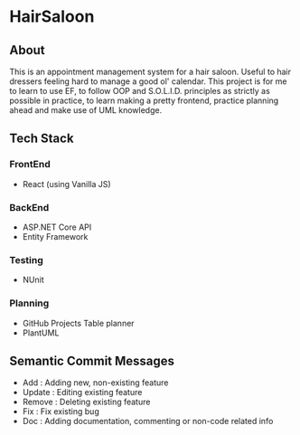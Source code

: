 # HairSaloon
## About
This is an appointment management system for a hair saloon. Useful to hair dressers feeling hard to manage a good ol' calendar.
This project is for me to learn to use EF, to follow OOP and S.O.L.I.D. principles as strictly as possible in practice, to learn making a pretty frontend, practice planning ahead and make use of UML knowledge.

## Tech Stack
### FrontEnd
  - React (using Vanilla JS)
### BackEnd
  - ASP.NET Core API
  - Entity Framework
### Testing
  - NUnit
### Planning
  - GitHub Projects Table planner
  - PlantUML

## Semantic Commit Messages
  - Add : Adding new, non-existing feature
  - Update : Editing existing feature
  - Remove : Deleting existing feature
  - Fix : Fix existing bug
  - Doc : Adding documentation, commenting or non-code related info
